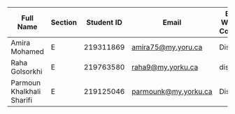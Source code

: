 | Full Name                | Section | Student ID | Email                | Best Way to Contact | Discord Username |
|------------------------- |---------|------------|----------------------|---------------------|------------------|
| Amira Mohamed            |   E     | 219311869  | amira75@my.yoru.ca   |    Discord          |    mrmr0132      |
|Raha Golsorkhi            |   E     | 219763580  | raha9@my.yorku.ca    |    discord          |    raha9315      |
Parmoun Khalkhali Sharifi  |   E     | 219125046  | parmounk@my.yorku.ca |    Discord          |    Parmoun#8066  |
